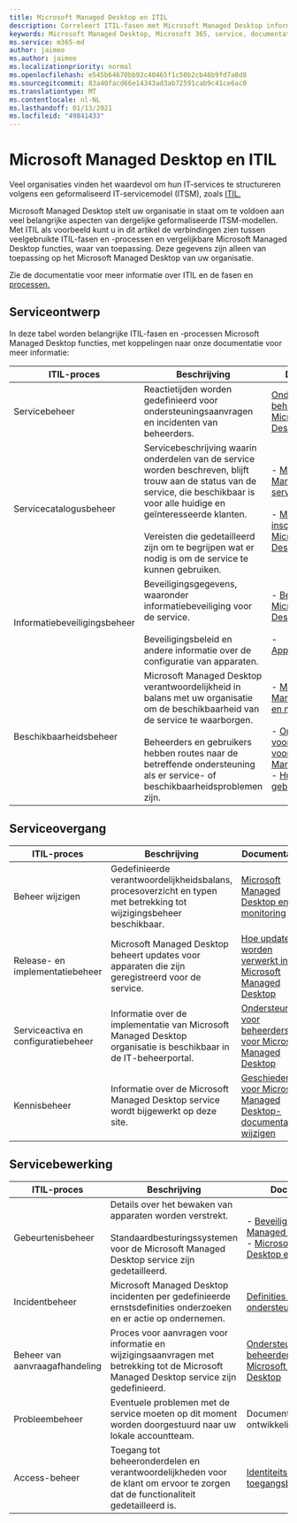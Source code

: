 ```yaml
---
title: Microsoft Managed Desktop en ITIL
description: Correleert ITIL-fasen met Microsoft Managed Desktop informatie en artikelen
keywords: Microsoft Managed Desktop, Microsoft 365, service, documentatie, ITISM
ms.service: m365-md
author: jaimeo
ms.author: jaimeo
ms.localizationpriority: normal
ms.openlocfilehash: e545b64670bb92c40465f1c50b2cb46b9fd7a8d8
ms.sourcegitcommit: 83a40facd66e14343ad3ab72591cab9c41ce6ac0
ms.translationtype: MT
ms.contentlocale: nl-NL
ms.lasthandoff: 01/13/2021
ms.locfileid: "49841433"
---
```

# <a name="microsoft-managed-desktop-and-itil"></a>Microsoft Managed Desktop en ITIL

Veel organisaties vinden het waardevol om hun IT-services te structureren volgens een geformaliseerd IT-servicemodel (ITSM), zoals [ITIL.](https://www.axelos.com/best-practice-solutions/itil) 

Microsoft Managed Desktop stelt uw organisatie in staat om te voldoen aan veel belangrijke aspecten van dergelijke geformaliseerde ITSM-modellen. Met ITIL als voorbeeld kunt u in dit artikel de verbindingen zien tussen veelgebruikte ITIL-fasen en -processen en vergelijkbare Microsoft Managed Desktop functies, waar van toepassing. Deze gegevens zijn alleen van toepassing op het Microsoft Managed Desktop van uw organisatie.

Zie de documentatie voor meer informatie over ITIL en de fasen en [processen.](https://www.axelos.com/best-practice-solutions/itil)


## <a name="service-design"></a>Serviceontwerp

In deze tabel worden belangrijke ITIL-fasen en -processen Microsoft Managed Desktop functies, met koppelingen naar onze documentatie voor meer informatie:



|ITIL-proces |Beschrijving  |Documentatie |
|---------|---------|---------|
|Servicebeheer     | Reactietijden worden gedefinieerd voor ondersteuningsaanvragen en incidenten van beheerders.  |  [Ondersteuning voor beheerders voor Microsoft Managed Desktop](working-with-managed-desktop/admin-support.md)  |
|Servicecatalogusbeheer     | Servicebeschrijving waarin onderdelen van de service worden beschreven, blijft trouw aan de status van de service, die beschikbaar is voor alle huidige en geïnteresseerde klanten.<br><br>Vereisten die gedetailleerd zijn om te begrijpen wat er nodig is om de service te kunnen gebruiken.  | - [Microsoft Managed Desktop servicebeschrijving](service-description/index.md)<br><br>- [Maak u klaar voor inschrijving in Microsoft Managed Desktop](get-ready/index.md)  |
|Informatiebeveiligingsbeheer     | Beveiligingsgegevens, waaronder informatiebeveiliging voor de service.<br><br> Beveiligingsbeleid en andere informatie over de configuratie van apparaten.   | - [Beveiliging in Microsoft Managed Desktop](service-description/security.md)<br><br>- [Apparaatconfiguratie](service-description/device-policies.md)  |
|Beschikbaarheidsbeheer     |  Microsoft Managed Desktop verantwoordelijkheid in balans met uw organisatie om de beschikbaarheid van de service te waarborgen.<br><br>Beheerders en gebruikers hebben routes naar de betreffende ondersteuning als er service- of beschikbaarheidsproblemen zijn. | - [Microsoft Managed Desktop en monitoring](service-description/operations-and-monitoring.md)<br><br>- [Ondersteuning voor beheerders voor Microsoft Managed Desktop](working-with-managed-desktop/admin-support.md)<br>- [Hulp krijgen voor gebruikers](working-with-managed-desktop/end-user-support.md)  |



## <a name="service-transition"></a>Serviceovergang


|ITIL-proces |Beschrijving  |Documentatie |
|---------|---------|---------|
|Beheer wijzigen     | Gedefinieerde verantwoordelijkheidsbalans, procesoverzicht en typen met betrekking tot wijzigingsbeheer beschikbaar.  | [Microsoft Managed Desktop en monitoring](service-description/operations-and-monitoring.md#change-management) |
|Release- en implementatiebeheer     |  Microsoft Managed Desktop beheert updates voor apparaten die zijn geregistreerd voor de service.  | [Hoe updates worden verwerkt in Microsoft Managed Desktop](service-description/updates.md)        |
|Serviceactiva en configuratiebeheer     | Informatie over de implementatie van Microsoft Managed Desktop organisatie is beschikbaar in de IT-beheerportal.  | [Ondersteuning voor beheerders voor Microsoft Managed Desktop](working-with-managed-desktop/admin-support.md) |
|Kennisbeheer     | Informatie over de Microsoft Managed Desktop service wordt bijgewerkt op deze site.   | [Geschiedenis voor Microsoft Managed Desktop-documentatie wijzigen](change-history-managed-desktop.md)        |



## <a name="service-operation"></a>Servicebewerking


|ITIL-proces |Beschrijving  |Documentatie  |
|---------|---------|---------|
|Gebeurtenisbeheer     |  Details over het bewaken van apparaten worden verstrekt.<br><br>Standaardbesturingssystemen voor de Microsoft Managed Desktop service zijn gedetailleerd. |  - [Beveiliging in Microsoft Managed Desktop](service-description/security.md)<br>- [Microsoft Managed Desktop en monitoring](service-description/operations-and-monitoring.md)       |
|Incidentbeheer  | Microsoft Managed Desktop incidenten per gedefinieerde ernstsdefinities onderzoeken en er actie op ondernemen.  |  [Definities van ernst van ondersteuningsverzoeken](working-with-managed-desktop/admin-support.md#support-request-severity-definitions)       |
|Beheer van aanvraagafhandeling     |  Proces voor aanvragen voor informatie en wijzigingsaanvragen met betrekking tot de Microsoft Managed Desktop service zijn gedefinieerd.         |[Ondersteuning voor beheerders voor Microsoft Managed Desktop](working-with-managed-desktop/admin-support.md)         |
|Probleembeheer     | Eventuele problemen met de service moeten op dit moment worden doorgestuurd naar uw lokale accountteam. | Documentatie in ontwikkeling |
|Access-beheer     | Toegang tot beheeronderdelen en verantwoordelijkheden voor de klant om ervoor te zorgen dat de functionaliteit gedetailleerd is.  | [Identiteits- en toegangsbeheer](service-description/security.md#identity-and-access-management)        |
